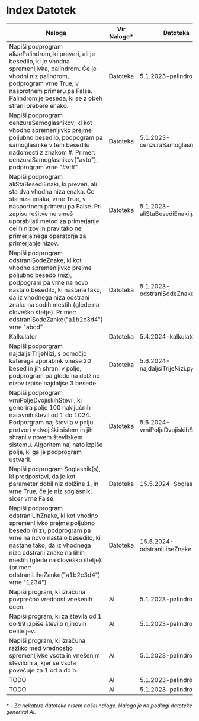 ﻿# Index Datotek

| Naloga                                                                                                                                                                                                                                                                                         | Vir Naloge* | Datoteka              | Datum     |
|------------------------------------------------------------------------------------------------------------------------------------------------------------------------------------------------------------------------------------------------------------------------------------------------|-------------|-----------------------|-----------|
| Napiši podprogram aliJePalindrom, ki preveri, ali je besedilo, ki je vhodna spremenljivka, palindrom. Če je vhodni niz palindrom, podprogram vrne True, v nasprotnem primeru pa False. Palindrom je beseda, ki se z obeh strani prebere enako.                                                 | Datoteka    | 5.1.2023-palindrom.py | 5.1.2024                            |
| Napiši podprogram  cenzuraSamoglasnikov, ki kot vhodno spremenljivko prejme poljubno besedilo, podpogram pa samoglasnike v tem besedilu nadomesti z znakom #.    Primer: cenzuraSamoglasnikov("avto"), podprogram vrne "#vt#"                                                                  | Datoteka    |5.1.2023-cenzuraSamoglasnikov.py     | 5.1.2024              |
| Napiši podprogram aliStaBesediEnaki, ki preveri, ali sta dva vhodna niza enaka. Če sta niza enaka, vrne True, v nasportnem primeru pa False. Pri zapisu rešitve ne smeš uporabljati metod za primerjanje celih nizov in prav tako ne primerjalnega operatorja za primerjanje nizov.            | Datoteka    |5.1.2023-aliStaBesediEnaki.py        | 5.1.2024              |
| Napiši podprogram  odstraniSodeZnake, ki kot vhodno spremenljivko prejme poljubno besedo (niz), podpogram pa vrne na novo nastalo besedilo, ki nastane tako, da iz vhodnega niza odstrani znake na sodih mestih (glede na človeško štetje). Primer: odstraniSodeZanke("a1b2c3d4") vrne "abcd"  | Datoteka    |5.1.2023-odstraniSodeZnake.py        | 5.1.2024              |
| Kalkulator                                                                                                                                                                                                                                                                                     | Datoteka    |5.4.2024-kalkulator.py               | 5.4.2024              |
| Napiši podporgram najdaljsiTrijeNizi, s pomočjo katerega uporabnik vnese 20 besed in jih shrani v polje, podprogram pa glede na dolžino nizov izpiše najdaljše 3 besede.                                                                                                                       | Datoteka    |5.6.2024-najdaljsiTrijeNizi.py       | 5.6.2024              |
| Napiši podprogram vrniPoljeDvojiskihStevil, ki generira polje 100 naključnih naravnih števil od 1 do 1024. Podporgram naj števila v polju pretvori v dvojiški sistem in jih shrani v novem številskem sistemu. Algoritem naj nato izpiše polje, ki ga je podprogram ustvaril.                  | Datoteka    |5.6.2024-vrniPoljeDvojiskihStevil.py | 5.6.2024              |
| Napiši podprogram Soglasnik(s), ki predpostavi, da je kot parameter dobil niz dolžine 1, in vrne True, če je niz soglasnik, sicer vrne False.                                                                                                                                                  | Datoteka    |15.5.2024-Soglasnik.py               | 15.5.2024             |
| Napiši podprogram odstraniLihZnake, ki kot vhodno spremenljivko prejme poljubno besedo (niz), podprogram pa vrne na novo nastalo besedilo, ki nastane tako, da iz vhodnega niza odstrani znake na lihih mestih (glede na človeško štetje). (primer: odstraniLiheZanke("a1b2c3d4") vrne "1234") | Datoteka    |15.5.2024-odstraniLiheZnake.py       | 15.5.2024             |
| Napiši program, ki izračuna povprečno vrednost vnešenih ocen.                                                                                                                                                                                                                                  | AI          | 5.1.2023-palindrom.py | 15.9.2023  |
| Napiši program, ki za števila od 1 do 99 izpiše število njihovih deliteljev.                                                                                                                                                                                                                   | AI          | 5.1.2023-palindrom.py | 15.9.2023  |
| Napiši program, ki izračuna razliko med vrednostjo spremenljivke vsota in vnešenim številom a, kjer se vsota povečuje za 1 od a do b.                                                                                                                                                          | AI          | 5.1.2023-palindrom.py | 15.9.2023  |
| TODO                                                                                                                                                                                                                                                                                           | AI          | 5.1.2023-palindrom.py         | 5.1.2023  |
| TODO                                                                                                                                                                                                                                                                                           | AI          | 5.1.2023-palindrom.py         | 5.1.2023  |

















###### * - Za nekatere datoteke nisem našel naloge. Nalogo je na podlagi datoteke generiral AI.
